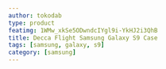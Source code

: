 ```yaml
---
author: tokodab
type: product
featimg: 1WMw_xkSe5ODwndcIYgl9i-YkHJ2i3QhB
title: Decca Flight Samsung Galaxy S9 Case
tags: [samsung, galaxy, s9]
category: [samsung]
---
```

